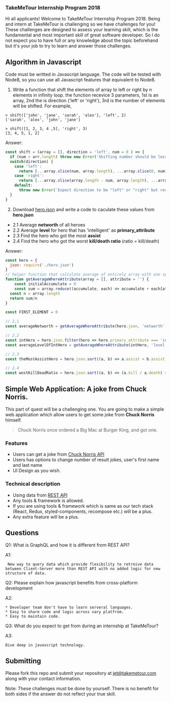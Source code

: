 ### TakeMeTour Internship Program 2018

Hi all applicants! Welcome to TakeMeTour Internship Program 2018. Being and intern at TakeMeTour is challenging so we have challenges for you! These challenges are designed to assess your learning skill, which is the fundamental and most important skill of great software developer. So I do not expect you to have full or any knowledge about the topic beforehand but it's your job to try to learn and answer those challenges.

## Algorithm in Javascript
Code must be writted in Javascript language. The code will be tested with Node8, so you can use all Javascript features that equivalent to Node8.

1. Write a function that shift the elements of array to left or right by n elements in infinity loop. the function recevice 3 parameters, 1st is an array, 2nd the is direction ('left' or 'right'), 3rd is the number of elements will be shifted. For example,
```
> shift(['john', 'jane', 'sarah', 'alex'], 'left', 2)
['sarah', 'alex', 'john', 'jane']

> shift([1, 2, 3, 4 ,5], 'right', 3)
[3, 4, 5, 1, 2]
```
Answer:
```javascript
const shift = (array = [], direction = 'left', num = 0 ) => {
  if (num > arr.length) throw new Error('Shifting number should be less than array length.')
  switch(direction) {
    case 'left':
      return [...array.slice(num, array.length), ...array.slice(0, num)]
    case 'right':
      return [...array.slice(array.length - num, array.length), ...array.slice(0, array.length - num)]
    default:
      throw new Error(`Expect direction to be "left" or "right" but received "${dir}".`)
  }
}
```
2. Download [hero.json](https://github.com/takemetour/job-quest-intern-2018/blob/master/hero.json) and write a code to caculate these values from **hero.json**
- 2.1 Average **networth** of all heroes
- 2.2 Average **level** for hero that has 'intelligent' as **primary_attribute**
- 2.3 Find the hero who got the most **assist**
- 2.4 Find the hero who got the worst **kill/death ratio** (ratio = kill/death)

Answer:
```javascript
const hero = {
  json: require('./hero.json')
}
// helper function that calculate average of entirely array with one specific attribute(key) of object in that array.
function getAverageWhereAttribute(array = [], attribute = '') {
	const initialAccumulate = 0
	const sum = array.reduce((accumulate, each) => accumulate + each[attribute], initialAccumulate)
  const n = array.length
  return sum/n
}

const FIRST_ELEMENT = 0

// 2,1
const averageNetworth = getAverageWhereAttribute(hero.json, 'networth')

// 2.2
const intHero = hero.json.filter(hero => hero.primary_attribute === 'intelligent')
const averageLevelOfIntHero = getAverageWhereAttribute(intHero, 'level')

// 2.3
const theMostAssistHero = hero.json.sort((a, b) => a.assist < b.assist)[FIRST_ELEMENT]

// 2.4
const wostKillDeadRatio = hero.json.sort((a, b) => (a.kill / a.death) > (b.kill / b.death) )[FIRST_ELEMENT]
```

## Simple Web Application: A joke from Chuck Norris.

This part of quest will be a challenging one. You are going to make a simple web application which allow users to get some joke from **Chuck Norris** himself.

> Chuck Norris once ordered a Big Mac at Burger King, and got one.

### Features
- Users can get a joke from [Chuck Norris API](http://www.icndb.com/api/)
- Users has options to change number of result jokes, user's first name and last name
- UI Design as you wish.

### Technical description
- Using data from [REST API](http://www.icndb.com/api/)
- Any tools & framework is allowed.
- If you are using tools & framework which is same as our tech stack (React, Redux, styled-components, recompose etc.) will be a plus.
- Any extra feature will be a plus.

## Questions
Q1: What is GraphQL and how it is different from REST API?

A1:
```
 New way to query data which provide flexibility to retreive data between Client-Server more than REST API with no added logic for new structure of data. 
```


Q2: Please explain how javascript benefits from cross-platform development

A2:
```
* Developer team don't have to learn serveral languages.
* Easy to share code and logic across vary platfrom.
* Easy to maintain code.
```

Q3: What do you expect to get from during an internship at TakeMeTour?

A3:
```
Dive deep in javascript technology.
```

## Submitting

Please fork this repo and submit your repository at jet@takemetour.com along with your contact information.

Note: These challenges must be done by yourself. There is no benefit for both sides if the answer do not reflect your true skill.
